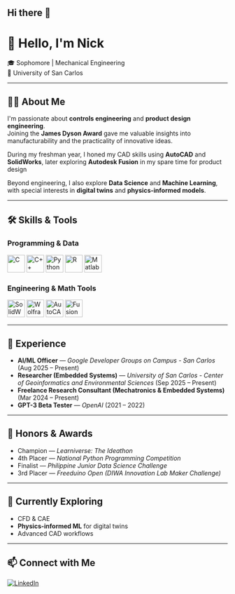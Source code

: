 ## Hi there 👋
# 👋 Hello, I'm Nick  

🎓 Sophomore | Mechanical Engineering  
📍 University of San Carlos  

---

## 🧑‍🔬 About Me  
I'm passionate about **controls engineering** and **product design engineering**.  
Joining the **James Dyson Award** gave me valuable insights into manufacturability and the practicality of innovative ideas.  

During my freshman year, I honed my CAD skills using **AutoCAD** and **SolidWorks**, later exploring **Autodesk Fusion** in my spare time for product design

Beyond engineering, I also explore **Data Science** and **Machine Learning**, with special interests in **digital twins** and **physics-informed models**.  

---

## 🛠️ Skills & Tools  

### Programming & Data
<p>
  <img src="https://cdn.jsdelivr.net/gh/devicons/devicon/icons/c/c-original.svg" alt="C" width="40" height="40"/>
  <img src="https://cdn.jsdelivr.net/gh/devicons/devicon/icons/cplusplus/cplusplus-original.svg" alt="C++" width="40" height="40"/>
  <img src="https://cdn.jsdelivr.net/gh/devicons/devicon/icons/python/python-original.svg" alt="Python" width="40" height="40"/>
  <img src="https://cdn.jsdelivr.net/gh/devicons/devicon/icons/r/r-original.svg" alt="R" width="40" height="40"/>
  <img src="https://upload.wikimedia.org/wikipedia/commons/2/21/Matlab_Logo.png" alt="Matlab" width="40" height="40"/>
</p>

### Engineering & Math Tools
<p>
  <img src="https://upload.wikimedia.org/wikipedia/en/d/d2/SolidWorks_Logo.svg" alt="SolidWorks" width="40" height="40"/>
  <img src="https://upload.wikimedia.org/wikipedia/commons/2/20/Mathematica_Logo.svg" alt="Wolfram Mathematica" width="40" height="40"/>
  <img src="https://cdn.jsdelivr.net/gh/devicons/devicon/icons/autocad/autocad-original.svg" alt="AutoCAD" width="40" height="40"/>
  <img src="https://upload.wikimedia.org/wikipedia/commons/6/6e/AutoCad_new_logo.svg" alt="Fusion 360" width="40" height="40"/>
</p>

---

## 💼 Experience  

- **AI/ML Officer** — *Google Developer Groups on Campus - San Carlos* (Aug 2025 – Present)  
- **Researcher (Embedded Systems)** — *University of San Carlos - Center of Geoinformatics and Environmental Sciences* (Sep 2025 – Present)  
- **Freelance Research Consultant (Mechatronics & Embedded Systems)** (Mar 2024 – Present)  
- **GPT-3 Beta Tester** — *OpenAI* (2021 – 2022)  

---

## 🏅 Honors & Awards  
- Champion — *Learniverse: The Ideathon*  
- 4th Placer — *National Python Programming Competition*  
- Finalist — *Philippine Junior Data Science Challenge*  
- 3rd Placer — *Freeduino Open (DIWA Innovation Lab Maker Challenge)*  

---

## 🌱 Currently Exploring  
- CFD & CAE
- **Physics-informed ML** for digital twins  
- Advanced CAD workflows

---

## 📫 Connect with Me  
[![LinkedIn](https://img.shields.io/badge/LinkedIn-blue?logo=linkedin&logoColor=white)]([https://www.linkedin.com/](https://www.linkedin.com/in/nick-anthony-miras-273b94227/))  
